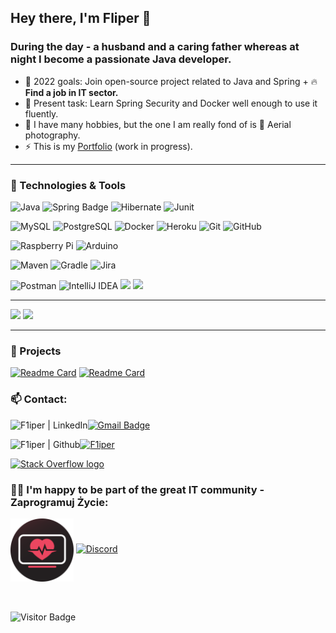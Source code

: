 ##  Hey there, I'm Fliper 👋

### During the day - a husband and a caring father whereas at night I become a passionate Java developer.

- 🔭 2022 goals: Join open-source project related to Java and Spring + 🔥 **Find a job in IT sector.**
- 📖 Present task: Learn Spring Security and Docker well enough to use it fluently.
- 🚀 I have many hobbies, but the one I am really fond of is 📸 Aerial photography.
- ⚡️ This is my [Portfolio][portfolio] (work in progress).

---

### 🔧 Technologies & Tools
![Java](https://img.shields.io/badge/-java-3f4441?style=for-the-badge&logo=java&color=orange) ![Spring Badge](https://img.shields.io/badge/Spring-6DB33F?style=for-the-badge&logo=spring&logoColor=white) ![Hibernate](https://img.shields.io/badge/-Hibernate-3f4441?style=for-the-badge&logo=Hibernate&color=blue) ![Junit](https://img.shields.io/badge/-Junit-1ED760?style=for-the-badge&logo=Junit)


![MySQL](https://img.shields.io/badge/MySQL-00000F?style=for-the-badge&logo=mysql&logoColor=white)
![PostgreSQL](https://img.shields.io/badge/PostgreSQL-316192?style=for-the-badge&logo=postgresql&logoColor=white)
![Docker](https://img.shields.io/badge/-Docker-3f4441?style=for-the-badge&logo=docker)
![Heroku](https://img.shields.io/badge/Heroku-430098?style=for-the-badge&logo=heroku&logoColor=white)
![Git](https://img.shields.io/badge/-Git-3f4441?style=for-the-badge&logo=git)
![GitHub](https://img.shields.io/badge/-GitHub-3f4441?style=for-the-badge&logo=github)

![Raspberry Pi](https://img.shields.io/badge/-Raspberry%20Pi-CC6699?style=for-the-badge&logo=Raspberry-Pi) ![Arduino](https://img.shields.io/badge/-Arduino-3f4441?style=for-the-badge&logo=Arduino)

![Maven](https://img.shields.io/badge/Maven-red?style=for-the-badge&logo=maven&logoColor=red)
![Gradle](https://img.shields.io/badge/Gradle-316192?style=for-the-badge&logo=gradle&logoColor=lightblue)
![Jira](https://img.shields.io/badge/-Jira-3f4441?style=for-the-badge&logo=Jira&color=blue)

![Postman](https://img.shields.io/badge/-Postman-3f4441?style=for-the-badge&logo=Postman)
![IntelliJ IDEA](https://img.shields.io/badge/IDE-IntelliJ_IDEA-informational?style=for-the-badge&logo=intellij-idea&color=2bbc8a)
![](https://img.shields.io/badge/Linux-informational?style=for-the-badge&logo=linux&logoColor=white&color=black)
![](https://img.shields.io/badge/Windows-informational?style=for-the-badge&logo=windows&logoColor=white)

---
<!-- [![F1iper's GitHub stats](https://github-readme-stats.vercel.app/api?username=F1iper)](https://github.com/F1iper/) -->
  <img height="50%" width="auto" src ="https://github-readme-stats.vercel.app/api/top-langs/?username=F1iper&layout=compact&hide_border=true&theme=darcula&bg_color=00000000&langs_count=6&icons_show=true&hide=jupyter%20notebook,tex,css,php">
   <img src ="https://github-readme-streak-stats.herokuapp.com?user=F1iper&theme=darcula&hide_border=true&background=FFFFFF00">


---

### 🔭 Projects
[![Readme Card](https://github-readme-stats.vercel.app/api/pin/?username=F1iper&repo=share-food)](https://github.com/zaprogramuj-zycie/share-food)
[![Readme Card](https://github-readme-stats.vercel.app/api/pin/?username=F1iper&repo=kamann)](https://github.com/F1iper/kamann)

  
### 📫 Contact:
[<img align="left" alt="F1iper | LinkedIn" height="27px" src="https://img.shields.io/badge/LinkedIn-0077B5?style=for-the-badge&logo=linkedin&logoColor=white" />][linkedin]

[![Gmail Badge](https://img.shields.io/badge/-coderaligator@gmail.com-c14438?style=for-the-badge&logo=Gmail&logoColor=white&link=mailto:coderaligator@gmail.com)](mailto:coderaligator@gmail.com)



[<img align="left" alt="F1iper | Github" height="27px" src="https://camo.githubusercontent.com/85dc47a56a4e73ae7b6e64b3b4416785497e74219ae179ae8faaaca10d5a78d9/68747470733a2f2f696d672e736869656c64732e696f2f62616467652f2d4769744875622d3138313731373f7374796c653d666c61742d737175617265266c6f676f3d676974687562?style=for-the-badge" />][github]
[![F1iper](https://img.shields.io/badge/Discord-7289DA?style=for-the-badge&logo=discord&logoColor=white)][discordnumber] 

[<img src="https://img.shields.io/badge/Stack%20Overflow-282C34?style=for-the-badge&logo=stackoverflow&logoColor=FE7A16" alt="Stack Overflow logo" title="Stack Overflow" height="27px" />](https://stackoverflow.com/users/11972767/fliper)

### 🤜🤛 I'm happy to be part of the great IT community - Zaprogramuj Życie:
<img align="center" src="https://github.com/F1iper/F1iper/blob/master/logo-profil-circle_250.png" width=20% height=20%> [![Discord](https://img.shields.io/badge/Discord-7289DA?style=for-the-badge&logo=discord&logoColor=white)][discord] 


<br></br>
![Visitor Badge](https://visitor-badge.laobi.icu/badge?page_id=F1iper.F1iper)

[git]: https://git-scm.com/
[gmail]: coderaligator@gmail.com
[website]: https://www.google.com
[github]: https://github.com/F1iper/F1iper
[linkedin]: https://www.linkedin.com/in/filip-timofiejew/
[discord]: https://discord.gg/zaprogramujzycie
[discordnumber]: https://discordapp.com/users/702632499989315604
[portfolio]: https://f1iper.github.io/

